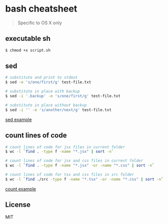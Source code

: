 # bash cheatsheet

> Specific to OS X only

## executable sh

```bash
$ chmod +x script.sh
```

## sed

```bash
# substitute and print to stdout
$ sed -e 's/one/first/g' test-file.txt

# substitute in place with backup
$ sed -i '.backup' -e 's/one/first/g' test-file.txt

# substitute in place without backup
$ sed -i '' -e 's/another/next/g' test-file.txt
```

[sed example](./sed-example)

## count lines of code

```bash
# count lines of code for jsx files in current folder
$ wc -l `find . -type f -name "*.jsx" | sort -n`

# count lines of code for jsx and css files in current folder
$ wc -l `find . -type f -name "*.jsx" -or -name "*.css" | sort -n`

# count lines of code for tsx and css files in src folder
$ wc -l `find ./src -type f -name "*.tsx" -or -name "*.css" | sort -n`
```

[count example](./count-example)

## License

MIT
